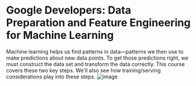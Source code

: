 # Google Developers: Data Preparation and Feature Engineering for Machine Learning

Machine learning helps us find patterns in data—patterns we then use to make predictions about new data points. To get those predictions right, we must construct the data set and transform the data correctly. This course covers these two key steps. We'll also see how training/serving considerations play into these steps.
![image](https://user-images.githubusercontent.com/76621210/122627358-68d5e780-d0e1-11eb-9aa5-1468b3fc569b.png)
